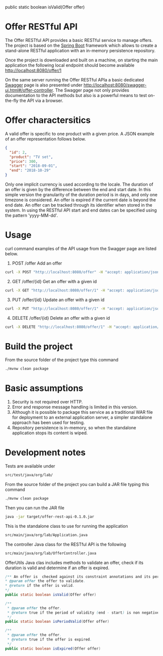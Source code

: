 public static boolean isValid(Offer offer)
# Offer RESTful API
The Offer RESTful API provides a basic RESTful service to manage offers.
The project is based on the [Spring Boot](https://spring.io/projects/spring-boot) framework which allows to create a stand-alone RESTful application with an in-memory persistence repository.

Once the project is downloaded and built on a machine, on starting the main application the following local endpoint should become available
[http://localhost:8080/offer/1](http://localhost:8080/offer/1)

On the same server running the Offer RESTful APIa a basic dedicated [Swagger](https://swagger.io/) page is also presented under [http://localhost:8080/swagger-ui.html#/offer-controller](http://localhost:8080/swagger-ui.html#/offer-controller).
The Swagger page not only provides documentation to the API methods but also is a powerful means to test on-the-fly the API via a browser.

# Offer charactersitics
A valid offer is specific to one product with a given price.
A JSON example of an offer representation follows below.
```json
{
  "id": 2,
  "product": "TV set",
  "price": 300,
  "start": "2018-09-01",
  "end": "2018-10-29"
}
```
Only one implicit currency is used according to the locale.
The duration of an offer is given by the difference between the end and start date.
In this simple version the granularity of the duration period is in days, and only one timezone is considered.
An offer is expired if the current date is beyond the end date.
An offer can be tracked through its identifier when stored in the system.
In using the RESTful API start and end dates can be specified using the pattern 'yyyy-MM-dd'.

# Usage
curl command examples of the API usage from the Swagger page are listed below.
1. POST /offer Add an offer
```sh
curl -X POST "http://localhost:8080/offer" -H "accept: application/json" -H "Content-Type: application/json" -d "{ \"id\": 1, \"product\": \"test\", \"price\": 2, \"start\": \"2018-09-01\", \"end\": \"2018-10-01\"}"
```
2. GET /offer/{id} Get an offer with a given id
```sh
curl -X GET "http://localhost:8080/offer/1" -H "accept: application/json"
```
3. PUT /offer/{id} Update an offer with a given id
```sh
curl -X PUT "http://localhost:8080/offer/1" -H "accept: application/json" -H "Content-Type: application/json" -d "{ \"id\": 1, \"product\": \"test\", \"price\": 400, \"start\": \"2018-09-01\", \"end\": \"2018-10-01\"}"
```
4. DELETE /offer/{id} Delete an offer with a given id
```sh
curl -X DELETE "http://localhost:8080/offer/1" -H "accept: application/json"
```

# Build the project
From the source folder of the project type this command
```sh
./mvnw clean package
```

# Basic assumptions
1. Security is not required over HTTP.
2. Error and response message handling is limited in this version.
3. Although it is possible to package this service as a traditional WAR file for deployment to an external application server, a simpler standalone approach has been used for testing.
4. Repository persistence is in-memory, so when the standalone application stops its content is wiped.

# Development notes
Tests are available under
```sh
src/test/java/org/lab/
```
From the source folder of the project you can build a JAR file typing this command
```sh
./mvnw clean package
```
Then you can run the JAR file
```sh
java -jar target/offer-rest-api-0.1.0.jar
```
This is the standalone class to use for running the application
```sh
src/main/java/org/lab/Application.java
```
The controller Java class for the RESTful API is the following
```sh
src/main/java/org/lab/OfferController.java
```

OfferUtils Java clas includes methods to validate an offer, check if its duration is valid and determine if an offer is expired.
```java
/** An offer is  checked against its constraint annotations and its period of validity.
* @param offer the offer to validate.
* @return if the offer is valid.
*/
public static boolean isValid(Offer offer)
```
```java
/**
 * @param offer the offer.
 * @return true if the period of validity (end - start) is non negative.
 */
public static boolean isPeriodValid(Offer offer)
```
```java
/**
 * @param offer the offer.
 * @return true if the offer is expired.
 */
public static boolean isExpired(Offer offer)
```

